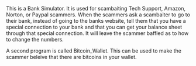 This is a Bank Simulator.  It is used for scambaiting Tech Support, Amazon, Norton, or Paypal scammers.  When the scammers ask a scambaiter to go to their bank, instead of going to the banks website, tell them that you have a special connection to your bank and that you can get your balance sheet through that special connection.  It will leave the scammer baffled as to how to change the numbers.

A second program is called Bitcoin_Wallet.  This can be used to make the scammer beleive that there are bitcoins in your wallet.
